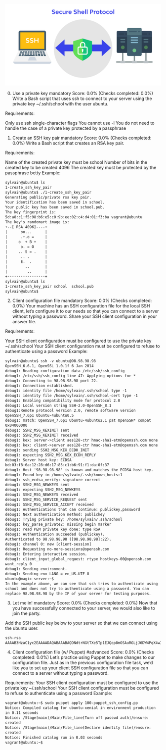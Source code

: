 ![SSH](./ssh.png)

0. Use a private key
   mandatory
   Score: 0.0% (Checks completed: 0.0%)
   Write a Bash script that uses ssh to connect to your server using the private key ~/.ssh/school with the user ubuntu.

Requirements:

Only use ssh single-character flags
You cannot use -l
You do not need to handle the case of a private key protected by a passphrase

1. Create an SSH key pair
   mandatory
   Score: 0.0% (Checks completed: 0.0%)
   Write a Bash script that creates an RSA key pair.

Requirements:

Name of the created private key must be school
Number of bits in the created key to be created 4096
The created key must be protected by the passphrase betty
Example:

```
sylvain@ubuntu$ ls
1-create_ssh_key_pair
sylvain@ubuntu$ ./1-create_ssh_key_pair
Generating public/private rsa key pair.
Your identification has been saved in school.
Your public key has been saved in school.pub.
The key fingerprint is:
5d:a8:c1:f5:98:b6:e5:c0:9b:ee:02:c4:d4:01:f3:ba vagrant@ubuntu
The key's randomart image is:
+--[ RSA 4096]----+
|      oo...      |
|      .+.o =     |
|     o  + B +    |
|      o. = O     |
|     .. S = .    |
|      .. .       |
|      E.  .      |
|        ..       |
|         ..      |
+-----------------+
sylvain@ubuntu$ ls
1-create_ssh_key_pair school  school.pub
sylvain@ubuntu$
```

2. Client configuration file
   mandatory
   Score: 0.0% (Checks completed: 0.0%)
   Your machine has an SSH configuration file for the local SSH client, let’s configure it to our needs so that you can connect to a server without typing a password. Share your SSH client configuration in your answer file.

Requirements:

Your SSH client configuration must be configured to use the private key ~/.ssh/school
Your SSH client configuration must be configured to refuse to authenticate using a password
Example:

```
sylvain@ubuntu$ ssh -v ubuntu@98.98.98.98
OpenSSH_6.6.1, OpenSSL 1.0.1f 6 Jan 2014
debug1: Reading configuration data /etc/ssh/ssh_config
debug1: /etc/ssh/ssh_config line 47: Applying options for *
debug1: Connecting to 98.98.98.98 port 22.
debug1: Connection established.
debug1: identity file /home/sylvain/.ssh/school type -1
debug1: identity file /home/sylvain/.ssh/school-cert type -1
debug1: Enabling compatibility mode for protocol 2.0
debug1: Local version string SSH-2.0-OpenSSH_8.1
debug1:Remote protocol version 2.0, remote software version OpenSSH_7.6p1 Ubuntu-4ubuntu0.5
debug1: match: OpenSSH_7.6p1 Ubuntu-4ubuntu2.1 pat OpenSSH* compat 0x04000000
debug1: SSH2_MSG_KEXINIT sent
debug1: SSH2_MSG_KEXINIT received
debug1: kex: server->client aes128-ctr hmac-sha1-etm@openssh.com none
debug1: kex: client->server aes128-ctr hmac-sha1-etm@openssh.com none
debug1: sending SSH2_MSG_KEX_ECDH_INIT
debug1: expecting SSH2_MSG_KEX_ECDH_REPLY
debug1: Server host key: ECDSA bd:03:f8:6a:12:28:d6:17:85:c1:b6:91:f1:da:0f:37
debug1: Host '98.98.98.98' is known and matches the ECDSA host key.
debug1: Found key in /home/sylvain/.ssh/known_hosts:1
debug1: ssh_ecdsa_verify: signature correct
debug1: SSH2_MSG_NEWKEYS sent
debug1: expecting SSH2_MSG_NEWKEYS
debug1: SSH2_MSG_NEWKEYS received
debug1: SSH2_MSG_SERVICE_REQUEST sent
debug1: SSH2_MSG_SERVICE_ACCEPT received
debug1: Authentications that can continue: publickey,password
debug1: Next authentication method: publickey
debug1: Trying private key: /home/sylvain/.ssh/school
debug1: key_parse_private2: missing begin marker
debug1: read PEM private key done: type RSA
debug1: Authentication succeeded (publickey).
Authenticated to 98.98.98.98 ([98.98.98.98]:22).
debug1: channel 0: new [client-session]
debug1: Requesting no-more-sessions@openssh.com
debug1: Entering interactive session.
debug1: client_input_global_request: rtype hostkeys-00@openssh.com want_reply 0
debug1: Sending environment.
debug1: Sending env LANG = en_US.UTF-8
ubuntu@magic-server:~$
In the example above, we can see that ssh tries to authenticate using school and does not try to authenticate using a password. You can replace 98.98.98.98 by the IP of your server for testing purposes.
```

3. Let me in!
   mandatory
   Score: 0.0% (Checks completed: 0.0%)
   Now that you have successfully connected to your server, we would also like to join the party.

Add the SSH public key below to your server so that we can connect using the ubuntu user.

```
ssh-rsa AAAAB3NzaC1yc2EAAAADAQABAAABAQDNdtrNGtTXe5Tp1EJQop8mOSAuRGLjJ6DW4PqX4wId/Kawz35ESampIqHSOTJmbQ8UlxdJuk0gAXKk3Ncle4safGYqM/VeDK3LN5iAJxf4kcaxNtS3eVxWBE5iF3FbIjOqwxw5Lf5sRa5yXxA8HfWidhbIG5TqKL922hPgsCGABIrXRlfZYeC0FEuPWdr6smOElSVvIXthRWp9cr685KdCI+COxlj1RdVsvIo+zunmLACF9PYdjB2s96Fn0ocD3c5SGLvDOFCyvDojSAOyE70ebIElnskKsDTGwfT4P6jh9OBzTyQEIS2jOaE5RQq4IB4DsMhvbjDSQrP0MdCLgwkN
```

4. Client configuration file (w/ Puppet)
   #advanced
   Score: 0.0% (Checks completed: 0.0%)
   Let’s practice using Puppet to make changes to our configuration file. Just as in the previous configuration file task, we’d like you to set up your client SSH configuration file so that you can connect to a server without typing a password.

Requirements:
Your SSH client configuration must be configured to use the private key ~/.ssh/school
Your SSH client configuration must be configured to refuse to authenticate using a password
Example:

```
vagrant@ubuntu:~$ sudo puppet apply 100-puppet_ssh_config.pp
Notice: Compiled catalog for ubuntu-xenial in environment production in 0.11 seconds
Notice: /Stage[main]/Main/File_line[Turn off passwd auth]/ensure: created
Notice: /Stage[main]/Main/File_line[Declare identity file]/ensure: created
Notice: Finished catalog run in 0.03 seconds
vagrant@ubuntu:~$
```
